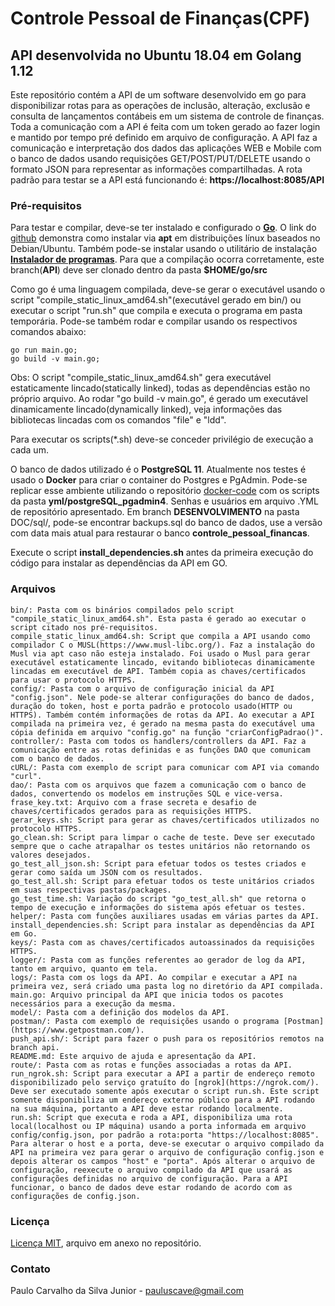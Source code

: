 # Controle Pessoal de Finanças(CPF)
## API desenvolvida no Ubuntu 18.04 em Golang 1.12

Este repositório contém a API de um software desenvolvido em go para disponibilizar rotas para as operações de inclusão, alteração, exclusão e consulta de lançamentos contábeis em um sistema de controle de finanças. Toda a comunicação com a API é feita com um token gerado ao fazer login e mantido por tempo pré definido em arquivo de configuração. A API faz a comunicação e interpretação dos dados das aplicações WEB e Mobile com o banco de dados usando requisições GET/POST/PUT/DELETE usando o formato JSON para representar as informações compartilhadas. A rota padrão para testar se a API está funcionando é: **https://localhost:8085/API**

### Pré-requisitos

Para testar e compilar, deve-se ter instalado e configurado o [**Go**](https://golang.org/). O link do [github](https://github.com/golang/go/wiki/Ubuntu) demonstra como instalar via **apt** em distribuições línux baseados no Debian/Ubuntu. Também pode-se instalar usando o utilitário de instalação [**Instalador de programas**](https://github.com/paulocsilvajr/instalador-programas). Para que a compilação ocorra corretamente, este branch(**API**) deve ser clonado dentro da pasta **$HOME/go/src**

Como go é uma linguagem compilada, deve-se gerar o executável usando o script "compile_static_linux_amd64.sh"(executável gerado em bin/) ou executar o script "run.sh" que compila e executa o programa em pasta temporária. Pode-se também rodar e compilar usando os respectivos comandos abaixo:

```
go run main.go;
go build -v main.go;
```

Obs: O script "compile_static_linux_amd64.sh" gera executável estaticamente lincado(statically linked), todas as dependências estão no próprio arquivo. Ao rodar "go build -v main.go", é gerado um executável dinamicamente lincado(dynamically linked), veja informações das bibliotecas lincadas com os comandos "file" e "ldd".

Para executar os scripts(*.sh) deve-se conceder privilégio de execução a cada um.

O banco de dados utilizado é o **PostgreSQL 11**. Atualmente nos testes é usado o **Docker** para criar o container do Postgres e PgAdmin. Pode-se replicar esse ambiente utilizando o repositório [docker-code](https://bitbucket.org/paulocsilvajr/docker-code/src/master/) com os scripts da pasta **yml/postgreSQL_pgadmin4**. Senhas e usuários em arquivo .YML de repositório apresentado. Em branch **DESENVOLVIMENTO** na pasta DOC/sql/, pode-se encontrar backups.sql do banco de dados, use a versão com data mais atual para restaurar o banco **controle_pessoal_financas**.

Execute o script **install_dependencies.sh** antes da primeira execução do código para instalar as dependências da API em GO.

### Arquivos

```
bin/: Pasta com os binários compilados pelo script "compile_static_linux_amd64.sh". Esta pasta é gerado ao executar o script citado nos pré-requisitos.
compile_static_linux_amd64.sh: Script que compila a API usando como compilador C o MUSL(https://www.musl-libc.org/). Faz a instalação do Musl via apt caso não esteja instalado. Foi usado o Musl para gerar executável estaticamente lincado, evitando bibliotecas dinamicamente lincadas em executável de API. Também copia as chaves/certificados para usar o protocolo HTTPS.
config/: Pasta com o arquivo de configuração inicial da API "config.json". Nele pode-se alterar configurações do banco de dados, duração do token, host e porta padrão e protocolo usado(HTTP ou HTTPS). Também contém informações de rotas da API. Ao executar a API compilada na primeira vez, é gerado na mesma pasta do executável uma cópia definida em arquivo "config.go" na função "criarConfigPadrao()".
controller/: Pasta com todos os handlers/controllers da API. Faz a comunicação entre as rotas definidas e as funções DAO que comunicam com o banco de dados.
cURL/: Pasta com exemplo de script para comunicar com API via comando "curl".
dao/: Pasta com os arquivos que fazem a comunicação com o banco de dados, convertendo os modelos em instruções SQL e vice-versa.
frase_key.txt: Arquivo com a frase secreta e desafio de chaves/certificados gerados para as requisições HTTPS.
gerar_keys.sh: Script para gerar as chaves/certificados utilizados no protocolo HTTPS.
go_clean.sh: Script para limpar o cache de teste. Deve ser executado sempre que o cache atrapalhar os testes unitários não retornando os valores desejados.
go_test_all_json.sh: Script para efetuar todos os testes criados e gerar como saída um JSON com os resultados.
go_test_all.sh: Script para efetuar todos os teste unitários criados em suas respectivas pastas/packages.
go_test_time.sh: Variação do script "go_test_all.sh" que retorna o tempo de execução e informações do sistema após efetuar os testes.
helper/: Pasta com funções auxiliares usadas em várias partes da API.
install_dependencies.sh: Script para instalar as dependências da API em Go.
keys/: Pasta com as chaves/certificados autoassinados da requisições HTTPS.
logger/: Pasta com as funções referentes ao gerador de log da API, tanto em arquivo, quanto em tela.
logs/: Pasta com os logs da API. Ao compilar e executar a API na primeira vez, será criado uma pasta log no diretório da API compilada.
main.go: Arquivo principal da API que inicia todos os pacotes necessários para a execução da mesma.
model/: Pasta com a definição dos modelos da API.
postman/: Pasta com exemplo de requisições usando o programa [Postman](https://www.getpostman.com/).
push_api.sh/: Script para fazer o push para os repositórios remotos na branch api.
README.md: Este arquivo de ajuda e apresentação da API.
route/: Pasta com as rotas e funções associadas a rotas da API.
run_ngrok.sh: Script para executar a API a partir de endereço remoto disponibilizado pelo serviço gratuíto do [ngrok](https://ngrok.com/). Deve ser executado somente após executar o script run.sh. Este script somente disponibiliza um endereço externo público para a API rodando na sua máquina, portanto a API deve estar rodando localmente.
run.sh: Script que executa e roda a API, disponibiliza uma rota local(localhost ou IP máquina) usando a porta informada em arquivo config/config.json, por padrão a rota:porta "https://localhost:8085". Para alterar o host e a porta, deve-se executar o arquivo compilado da API na primeira vez para gerar o arquivo de configuração config.json e depois alterar os campos "host" e "porta". Após alterar o arquivo de configuração, reexecute o arquivo compilado da API que usará as configurações definidas no arquivo de configuração. Para a API funcionar, o banco de dados deve estar rodando de acordo com as configurações de config.json.

```

### Licença

[Licença MIT](https://github.com/paulocsilvajr/controle_pessoal_de_financas/blob/api/license_mit.txt), arquivo em anexo no repositório.

### Contato

Paulo Carvalho da Silva Junior - pauluscave@gmail.com

